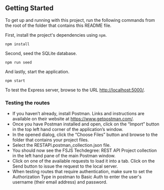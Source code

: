 ## Getting Started

To get up and running with this project, run the following commands from the root of the folder that contains this README file.

First, install the project's dependencies using `npm`.

```
npm install
```

Second, seed the SQLite database.

```
npm run seed
```

And lastly, start the application.

```
npm start
```

To test the Express server, browse to the URL [http://localhost:5000/](http://localhost:5000/).

### Testing the routes

- If you haven’t already, install Postman. Links and instructions are available on their website at 
https://www.getpostman.com/.
- Once you have Postman installed and open, click on the “Import” button in the top left hand corner of the 
application’s window.
- In the opened dialog, click the “Choose Files” button and browse to the folder that contains your project files.
- Select the RESTAPI.postman_collection.json file.
- You should now see the FSJS Techdegree: REST API Project collection in the left hand pane of the main Postman window.
- Click on one of the available requests to load it into a tab. Click on the Send button to issue the request to the 
local server.
- When testing routes that require authentication, make sure to set the Authorization Type in postman to Basic Auth to 
enter the user's username (their email address) and password.
